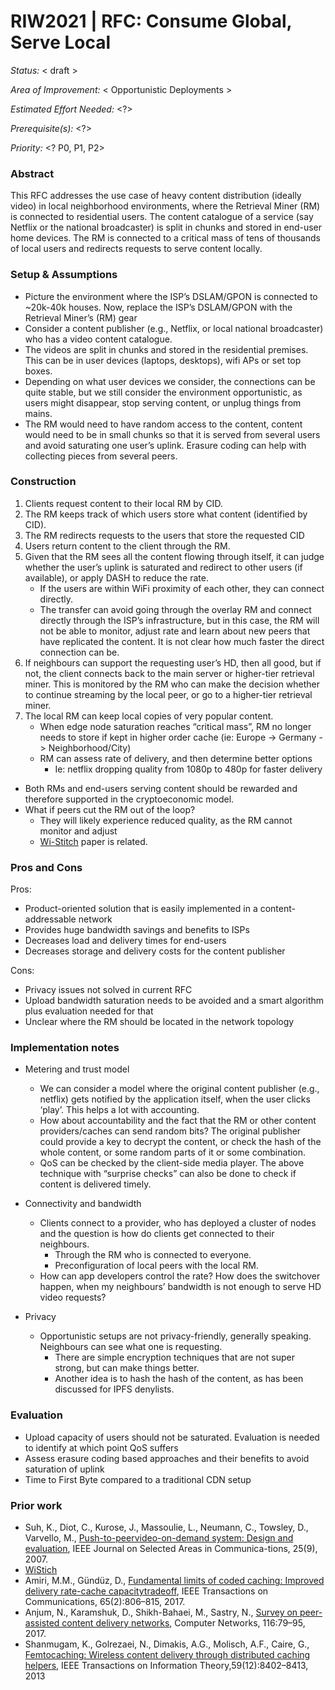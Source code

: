 # RIW2021 | RFC: Consume Global, Serve Local

_Status:_ < draft >

_Area of Improvement:_ < Opportunistic Deployments >

_Estimated Effort Needed:_ <?>

_Prerequisite(s):_ <?>

_Priority:_ <? P0, P1, P2>

### Abstract

This RFC addresses the use case of heavy content distribution (ideally video) in local neighborhood environments, where the Retrieval Miner (RM) is connected to residential users. The content catalogue of a service (say Netflix or the national broadcaster) is split in chunks and stored in end-user home devices. The RM is connected to a critical mass of tens of thousands of local users and redirects requests to serve content locally.

### Setup & Assumptions

- Picture the environment where the ISP’s DSLAM/GPON is connected to ~20k-40k houses. Now, replace the ISP’s DSLAM/GPON with the Retrieval Miner’s (RM) gear
- Consider a content publisher (e.g., Netflix, or local national broadcaster) who has a video content catalogue.
- The videos are split in chunks and stored in the residential premises. This can be in user devices (laptops, desktops), wifi APs or set top boxes.
- Depending on what user devices we consider, the connections can be quite stable, but we still consider the environment opportunistic, as users might disappear, stop serving  content, or unplug things from mains.
- The RM would need to have random access to the content, content would need to be in small chunks so that it is served from several users and avoid saturating one user’s uplink. Erasure coding can help with collecting pieces from several peers.


### Construction

1. Clients request content to their local RM by CID.
2. The RM keeps track of which users store what content (identified by CID).
3. The RM redirects requests to the users that store the requested CID
4. Users return content to the client through the RM.
5. Given that the RM sees all the content flowing through itself, it can judge whether the user’s uplink is saturated and redirect to other users (if available), or apply DASH to reduce the rate.
    - If the users are within WiFi proximity of each other, they can connect directly.
    - The transfer can avoid going through the overlay RM and connect directly through the ISP’s infrastructure, but in this case, the RM will not be able to monitor, adjust rate and learn about new peers that have replicated the content. It is not clear how much faster the direct connection can be.
6. If neighbours can support the requesting user’s HD, then all good, but if not, the client connects back to the main server or higher-tier retrieval miner. This is monitored by the RM who can make the decision whether to continue streaming by the local peer, or go to a higher-tier retrieval miner.
7. The local RM can keep local copies of very popular content.
    - When edge node saturation reaches “critical mass”, RM no longer needs to store if kept in higher order cache (ie: Europe -> Germany -> Neighborhood/City)
    - RM can assess rate of delivery, and then determine better options
      - Ie: netflix dropping quality from 1080p to 480p for faster delivery



- Both RMs and end-users serving content should be rewarded and therefore supported in the cryptoeconomic model.
- What if peers cut the RM out of the loop?
  - They will likely experience reduced quality, as the RM cannot monitor and adjust
  - [Wi-Stitch](https://dl.acm.org/doi/10.1145/3098208.3098211) paper is related.

### Pros and Cons

Pros:
- Product-oriented solution that is easily implemented in a content-addressable network
- Provides huge bandwidth savings and benefits to ISPs
- Decreases load and delivery times for end-users
- Decreases storage and delivery costs for the content publisher

Cons:
- Privacy issues not solved in current RFC
- Upload bandwidth saturation needs to be avoided and a smart algorithm plus evaluation needed for that
- Unclear where the RM should be located in the network topology

### Implementation notes

- Metering and trust model
  - We can consider a model where the original content publisher (e.g., netflix) gets notified by the application itself, when the user clicks ‘play’. This helps a lot with accounting.
  - How about accountability and the fact that the RM or other content providers/caches can send random bits? The original publisher could provide a key to decrypt the content, or check the hash of the whole content, or some random parts of it or some combination.
  - QoS can be checked by the client-side media player. The above technique with “surprise checks” can also be done to check if content is delivered timely.

- Connectivity and bandwidth
  - Clients connect to a provider, who has deployed a cluster of nodes and the question is how do clients get connected to their neighbours.
    - Through the RM who is connected to everyone.
    - Preconfiguration of local peers with the local RM.
  - How can app developers control the rate? How does the switchover happen, when my neighbours’ bandwidth is not enough to serve HD video requests?

- Privacy
  - Opportunistic setups are not privacy-friendly, generally speaking. Neighbours can see what one is requesting.
    - There are simple encryption techniques that are not super strong, but can make things better.
    - Another idea is to hash the hash of the content, as has been discussed for IPFS denylists.

### Evaluation

- Upload capacity of users should not be saturated. Evaluation is needed to identify at which point QoS suffers
- Assess erasure coding based approaches and their benefits to avoid saturation of uplink
- Time to First Byte compared to a traditional CDN setup


### Prior work

- Suh, K., Diot, C., Kurose, J., Massoulie, L., Neumann, C., Towsley, D., Varvello, M., [Push-to-peervideo-on-demand system: Design and evaluation](https://ieeexplore.ieee.org/abstract/document/4395129?casa_token=QVwdZGNLekoAAAAA:WIbAVHxdIRvKRj1AY6AsamLcdvJwNSTP6oglwYLb1iRjg_QxxlivFdmUFjHQ7PjLEar9hUahFQ), IEEE Journal on Selected Areas in Communica-tions, 25(9), 2007.
- [WiStich](https://dl.acm.org/doi/10.1145/3098208.3098211)
- Amiri, M.M., Gündüz, D., [Fundamental limits of coded caching: Improved delivery rate-cache capacitytradeoff](https://ieeexplore.ieee.org/abstract/document/7782423?casa_token=nq0PcmikCKAAAAAA:kAgWYU8gjIm2wiIRgrbOHquPzsfcCGBuX4pgqzZ97rWYq0aSwjSlFYNzyOnFyVxPchj134lcGQ), IEEE Transactions on Communications, 65(2):806–815, 2017.
- Anjum, N., Karamshuk, D., Shikh-Bahaei, M., Sastry, N., [Survey on peer-assisted content delivery networks](https://www.sciencedirect.com/science/article/pii/S1389128617300464), Computer Networks, 116:79–95, 2017.
- Shanmugam,  K.,  Golrezaei,  N.,  Dimakis,  A.G.,  Molisch,  A.F.,  Caire,  G., [Femtocaching: Wireless content delivery through distributed caching helpers](https://ieeexplore.ieee.org/abstract/document/6600983?casa_token=kLqwrjL-QDAAAAAA:kBs_OkhEFTMoByEoCKXqUM_EKojv_GgV27VC2hdwz7YlLl3T6ggjDAR-G-D1Zx3MYREzIIFdpg), IEEE Transactions on Information Theory,59(12):8402–8413, 2013



